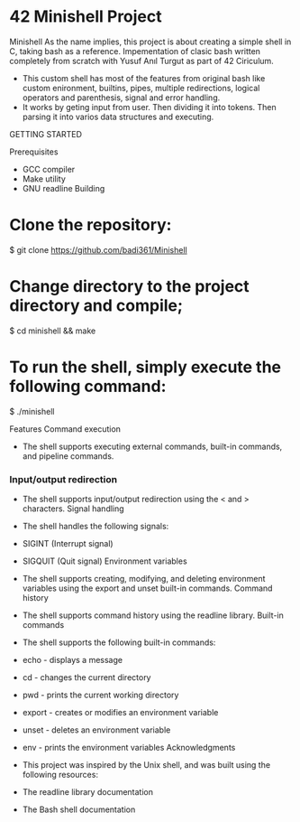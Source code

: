 # 42 Minishell Project

Minishell
As the name implies, this project is about creating a simple shell in C, taking bash as a reference. Impementation of clasic bash written completely from scratch with Yusuf Anıl Turgut as part of 42 Ciriculum.

  * This custom shell has most of the features from original bash like custom enironment, builtins, pipes, multiple redirections, logical operators and parenthesis, signal and error      handling.
  * It works by geting input from user. Then dividing it into tokens. Then parsing it into varios data structures and executing.

GETTING STARTED

Prerequisites
  * GCC compiler
  * Make utility
  * GNU readline
Building

# Clone the repository:
$ git clone https://github.com/badi361/Minishell

# Change directory to the project directory and compile;
$ cd minishell && make

# To run the shell, simply execute the following command:
$ ./minishell

Features
Command execution
  * The shell supports executing external commands, built-in commands, and pipeline commands.
### Input/output redirection
  * The shell supports input/output redirection using the < and > characters.
Signal handling
  * The shell handles the following signals:

  * SIGINT (Interrupt signal)
  * SIGQUIT (Quit signal)
Environment variables
  * The shell supports creating, modifying, and deleting environment variables using the export and unset built-in commands.
Command history
  * The shell supports command history using the readline library.
Built-in commands
  * The shell supports the following built-in commands:

  * echo - displays a message
  * cd - changes the current directory
  * pwd - prints the current working directory
  * export - creates or modifies an environment variable
  * unset - deletes an environment variable
  * env - prints the environment variables
Acknowledgments

  * This project was inspired by the Unix shell, and was built using the following resources:

  * The readline library documentation
  * The Bash shell documentation
